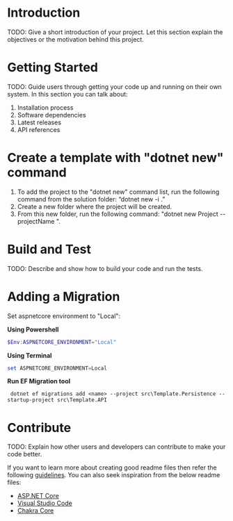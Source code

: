 # Introduction
TODO: Give a short introduction of your project. Let this section explain the objectives or the motivation behind this project.

# Getting Started
TODO: Guide users through getting your code up and running on their own system. In this section you can talk about:
1.	Installation process
2.	Software dependencies
3.	Latest releases
4.	API references

# Create a template with "dotnet new" command
1. To add the project to the "dotnet new" command list, run the following command from the solution folder: “dotnet new -i .”
2. Create a new folder where the project will be created.
3. From this new folder, run the following command: "dotnet new Project --projectName <value>".

# Build and Test
TODO: Describe and show how to build your code and run the tests.

# Adding a Migration

Set aspnetcore environment to "Local":

**Using Powershell**
```powershell
$Env:ASPNETCORE_ENVIRONMENT="Local"
```

**Using Terminal**
```powershell
set ASPNETCORE_ENVIRONMENT=Local
```

**Run EF Migration tool**
```
 dotnet ef migrations add <name> --project src\Template.Persistence --startup-project src\Template.API
```

# Contribute
TODO: Explain how other users and developers can contribute to make your code better.

If you want to learn more about creating good readme files then refer the following [guidelines](https://docs.microsoft.com/en-us/azure/devops/repos/git/create-a-readme?view=azure-devops). You can also seek inspiration from the below readme files:
- [ASP.NET Core](https://github.com/aspnet/Home)
- [Visual Studio Code](https://github.com/Microsoft/vscode)
- [Chakra Core](https://github.com/Microsoft/ChakraCore)